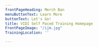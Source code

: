 ```yaml
---
frontPageHeading: Merch Ban
menuButtonText: Learn More
buttonText: Let's Go!
title: VIDI Self Paced Training Homepage
FrontPageImage: "/ijm.jpg"
TrainingLocation: ''

---
```

